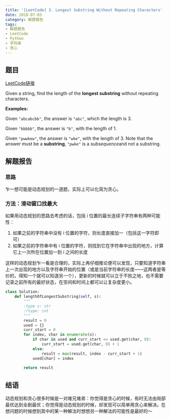 ```yaml
---
title: '[LeetCode] 3. Longest Substring Without Repeating Characters'
date: 2018-07-03
category: 解题报告
tags: 
- 解题报告
- LeetCode
- Python
- 字符串
- 贪心
---
```


## 题目

[LeetCode链接](https://leetcode.com/problems/longest-substring-without-repeating-characters/description/)

Given a string, find the length of the **longest substring** without repeating characters.

**Examples:**

Given `"abcabcbb"`, the answer is `"abc"`, which the length is 3.

Given `"bbbbb"`, the answer is `"b"`, with the length of 1.

Given `"pwwkew"`, the answer is `"wke"`, with the length of 3. Note that the answer must be a **substring**, `"pwke"` is a *subsequence*and not a substring.

<!--more-->



## 解题报告

### 思路

乍一想可能是动态规划的一道题，实际上可以化简为贪心。



### 方法：滑动窗口找最大

如果用动态规划的思路去考虑的话，包括 i 位置的最长连续子字符串有两种可能性：

1. 如果之前的字符串中没有 i 位置的字符，则长度直接加一（包括这一字符即可）
2. 如果之前的字符串中有 i 位置的字符，则找到它在字符串中出现的地方，计算它上一次所在位置加一到 i 之间的长度

这样的动态规划乍一看是合理的，实际上再仔细推论便可以发现，只要知道字符串上一次出现的地方以及字符串开始的位置（或是当前字符串的长度——这两者是等价的，得知一个就可以知道另一个），更新的时候就可以立于不败之地，也不需要记录之前所有的最好状态，在空间和时间上都可以让复杂度更小。

```python
class Solution:
    def lengthOfLongestSubstring(self, s):
        """
        :type s: str
        :rtype: int
        """
        result = 0
        used = {}
        curr_start = 0
        for index, char in enumerate(s):
            if char in used and curr_start <= used.get(char, 0):
                curr_start = used.get(char, 0) + 1
            else:
                result = max(result, index - curr_start + 1)
            used[char] = index
                
        return result
```



## 结语

动态规划和贪心很多时候是一对难兄难弟：你觉得是贪心的时候，有时无法由局部最优达到全剧最优；你觉得是动态规划的时候，却发现可以简单用贪心来解决。在想问题的时候想到其中的某一种解法时想想另一种解法的可能性是最好的～